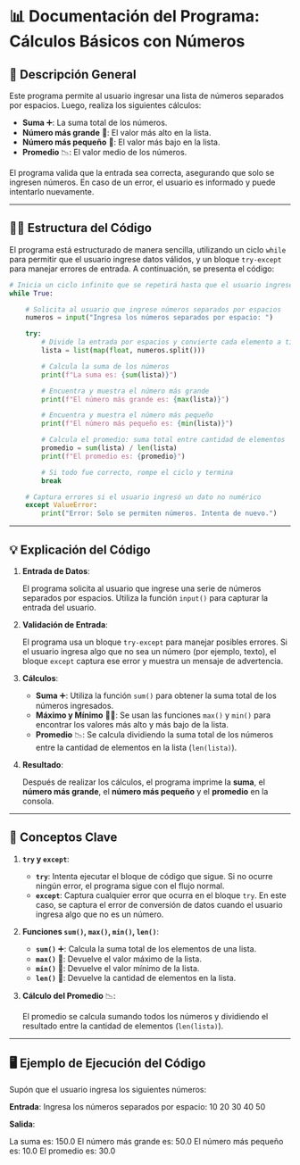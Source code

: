 # 📊 **Documentación del Programa: Cálculos Básicos con Números**

## 📝 **Descripción General**

Este programa permite al usuario ingresar una lista de números separados por espacios. Luego, realiza los siguientes cálculos:

- **Suma** ➕: La suma total de los números.
- **Número más grande** 🔼: El valor más alto en la lista.
- **Número más pequeño** 🔽: El valor más bajo en la lista.
- **Promedio** 📉: El valor medio de los números.

El programa valida que la entrada sea correcta, asegurando que solo se ingresen números. En caso de un error, el usuario es informado y puede intentarlo nuevamente. 

---

## 🧑‍💻 **Estructura del Código**

El programa está estructurado de manera sencilla, utilizando un ciclo `while` para permitir que el usuario ingrese datos válidos, y un bloque `try-except` para manejar errores de entrada. A continuación, se presenta el código:

```python
# Inicia un ciclo infinito que se repetirá hasta que el usuario ingrese una entrada válida
while True:

    # Solicita al usuario que ingrese números separados por espacios
    numeros = input("Ingresa los números separados por espacio: ")

    try:
        # Divide la entrada por espacios y convierte cada elemento a tipo float
        lista = list(map(float, numeros.split()))

        # Calcula la suma de los números
        print(f"La suma es: {sum(lista)}")

        # Encuentra y muestra el número más grande
        print(f"El número más grande es: {max(lista)}")

        # Encuentra y muestra el número más pequeño
        print(f"El número más pequeño es: {min(lista)}")

        # Calcula el promedio: suma total entre cantidad de elementos
        promedio = sum(lista) / len(lista)
        print(f"El promedio es: {promedio}")

        # Si todo fue correcto, rompe el ciclo y termina
        break

    # Captura errores si el usuario ingresó un dato no numérico
    except ValueError:
        print("Error: Solo se permiten números. Intenta de nuevo.")
```
---

## 💡 **Explicación del Código**

1. **Entrada de Datos**:

   El programa solicita al usuario que ingrese una serie de números separados por espacios. Utiliza la función `input()` para capturar la entrada del usuario.

2. **Validación de Entrada**:

   El programa usa un bloque `try-except` para manejar posibles errores. Si el usuario ingresa algo que no sea un número (por ejemplo, texto), el bloque `except` captura ese error y muestra un mensaje de advertencia.

3. **Cálculos**:

   - **Suma** ➕: Utiliza la función `sum()` para obtener la suma total de los números ingresados.
   - **Máximo y Mínimo** 🔼🔽: Se usan las funciones `max()` y `min()` para encontrar los valores más alto y más bajo de la lista.
   - **Promedio** 📉: Se calcula dividiendo la suma total de los números entre la cantidad de elementos en la lista (`len(lista)`).

4. **Resultado**:

   Después de realizar los cálculos, el programa imprime la **suma**, el **número más grande**, el **número más pequeño** y el **promedio** en la consola.

---

## 🔑 **Conceptos Clave**

1. **`try` y `except`**:

   - **`try`**: Intenta ejecutar el bloque de código que sigue. Si no ocurre ningún error, el programa sigue con el flujo normal.
   - **`except`**: Captura cualquier error que ocurra en el bloque `try`. En este caso, se captura el error de conversión de datos cuando el usuario ingresa algo que no es un número.

2. **Funciones `sum()`, `max()`, `min()`, `len()`**:

   - **`sum()`** ➕: Calcula la suma total de los elementos de una lista.
   - **`max()`** 🔼: Devuelve el valor máximo de la lista.
   - **`min()`** 🔽: Devuelve el valor mínimo de la lista.
   - **`len()`** 📏: Devuelve la cantidad de elementos en la lista.

3. **Cálculo del Promedio** 📉:

   El promedio se calcula sumando todos los números y dividiendo el resultado entre la cantidad de elementos (`len(lista)`).

---

## 🖥️ **Ejemplo de Ejecución del Código**

Supón que el usuario ingresa los siguientes números:

**Entrada**:
Ingresa los números separados por espacio: 10 20 30 40 50

**Salida**:

La suma es: 150.0 El número más grande es: 50.0 El número más pequeño es: 10.0 El promedio es: 30.0